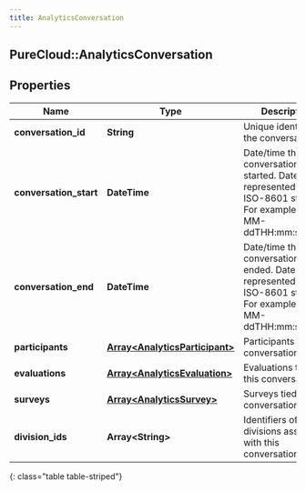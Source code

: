 ```yaml
---
title: AnalyticsConversation
---
```

## PureCloud::AnalyticsConversation

## Properties

|Name | Type | Description | Notes|
|------------ | ------------- | ------------- | -------------|
| **conversation_id** | **String** | Unique identifier for the conversation | [optional] |
| **conversation_start** | **DateTime** | Date/time the conversation started. Date time is represented as an ISO-8601 string. For example: yyyy-MM-ddTHH:mm:ss.SSSZ | [optional] |
| **conversation_end** | **DateTime** | Date/time the conversation ended. Date time is represented as an ISO-8601 string. For example: yyyy-MM-ddTHH:mm:ss.SSSZ | [optional] |
| **participants** | [**Array&lt;AnalyticsParticipant&gt;**](AnalyticsParticipant.html) | Participants in the conversation | [optional] |
| **evaluations** | [**Array&lt;AnalyticsEvaluation&gt;**](AnalyticsEvaluation.html) | Evaluations tied to this conversation | [optional] |
| **surveys** | [**Array&lt;AnalyticsSurvey&gt;**](AnalyticsSurvey.html) | Surveys tied to this conversation | [optional] |
| **division_ids** | **Array&lt;String&gt;** | Identifiers of divisions associated with this conversation | [optional] |
{: class="table table-striped"}


